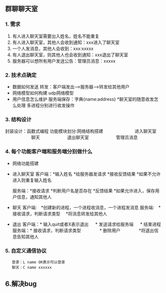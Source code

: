 ## 群聊聊天室

### 1. 需求
1. 有人进入聊天室需要出入姓名，姓名不能重复
2. 有人进入聊天室，其他人会收到通知：xxx进入了聊天室
3. 一个人发消息，其他人会收到：xxx:xxxxx
4. 有人退出聊天室，则其他人也会收到通知：xxx退出了聊天室
5. 服务器可以想所有用户发送公告：管理员消息：xxxxx

### 2. 技术点确定
* 数据如何发送
转发：客户端发出-->服务器-->转发给其他用户
* 网络模型如何构建
udp网络模型
* 用户信息怎么维护
服务端保存：字典{name:address}
*聊天室的随意收发怎么处理
多进程分别进行收发操作

### 3. 结构设计
封装设计：函数式编程
功能模块划分:网络结构搭建
　　　　　　　进入聊天室
　　　　　　聊天
　　　　　　退出聊天室
　　　　　　管理员消息

### 4. 每个功能客户端和服务端分别做什么
* 网络功能搭建
* 进入聊天室
    客户端：*输入姓名
           *给服务器发请求
           *接收反馈结果
           *如果不允许进入则重复输入姓名

    服务端：*接收请求
           *判断用户名是否存在
           *反馈结果
           *如果允许进入，保存用户信息，通知其他人
* 聊天
    客户端:　*创建新的进程，一个进程收消息，一个进程发消息
    服务端:　*接收请求，判断请求类型
          　*将消息转发给其他人
* 退出
    客户端：* 输入quit或者X表示退出
        　 * 发送请求给服务端
        　 * 结束进程
    服务端：* 接收请求，判断请求类型
    　　　　* 删除用户
    　　　　*将退出信息告知其他人

### 5. 自定义通信协议
       登录：L name OK表示可以登录
       聊天：C name xxxxxx

## 6.解决bug



